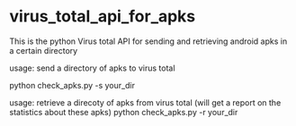 virus_total_api_for_apks
========================

This is the python Virus total API for sending and retrieving android apks  in a certain directory 

usage: send a directory of apks to virus total

python check_apks.py -s  your_dir

usage: retrieve a direcoty of apks from virus total (will get a report on the statistics about these apks)
python check_apks.py -r your_dir

